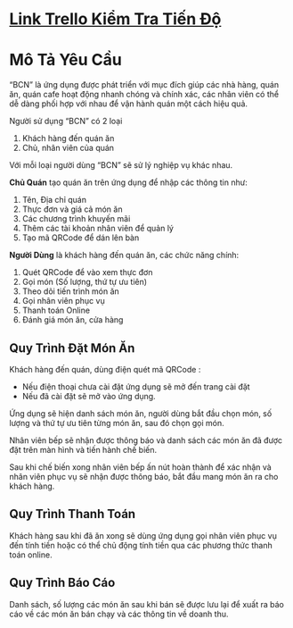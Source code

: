 
# [Link Trello Kiểm Tra Tiến Độ](https://trello.com/b/91FijprI/đồ-án-chuyênh-ngành)

# Mô Tả Yêu Cầu

“BCN” là ứng dụng được phát triển với mục đích giúp các nhà hàng, quán ăn, quán cafe hoạt động nhanh chóng và chính xác, các nhân viên có thể dễ dàng phối hợp với nhau để vận hành quán một cách hiệu quả.

Người sử dụng “BCN” có 2 loại

1. Khách hàng đến quán ăn
2. Chủ, nhân viên của quán

Với mỗi loại người dùng “BCN” sẽ sử lý nghiệp vụ khác nhau.

**Chủ Quán** tạo quán ăn trên ứng dụng để nhập các thông tin như:

 1. Tên, Địa chỉ quán
 2. Thực đơn và giá cả món ăn
 3. Các chương trình khuyến mãi
 4. Thêm các tài khoản nhân viên để quản lý
 5. Tạo mã QRCode để dán lên bàn

**Người Dùng** là khách hàng đến quán ăn, các chức năng chính:

1. Quét QRCode để vào xem thực đơn
2. Gọi món (Số lượng, thứ tự ưu tiên)
3. Theo dõi tiến trình món ăn
4. Gọi nhân viên phục vụ
5. Thanh toán Online
6. Đánh giá món ăn, cửa hàng

## Quy Trình Đặt Món Ăn

Khách hàng đến quán, dùng điện quét mã QRCode :

* Nếu điện thoại chưa cài đặt ứng dụng sẽ mở đến trang cài đặt
* Nếu đã cài đặt sẽ mở vào ứng dụng.

Ứng dụng sẽ hiện danh sách món ăn, người dùng bắt đầu chọn món, số lượng và thứ tự ưu tiên từng món ăn, sau đó chọn gọi món.

Nhân viên bếp sẽ nhận được thông báo và danh sách các món ăn đã được đặt trên màn hình và tiến hành chế biến.

Sau khi chế biến xong nhân viên bếp ấn nút hoàn thành để xác nhận và nhân viên phục vụ sẽ nhận được thông báo, bắt đầu mang món ăn ra cho khách hàng.

## Quy Trình Thanh Toán

Khách hàng sau khi đã ăn xong sẽ dùng ứng dụng gọi nhân viên phục vụ đến tính tiền hoặc có thể chủ động tính tiền qua các phương thức thanh toán online.

## Quy Trình Báo Cáo

Danh sách, số lượng các món ăn sau khi bán sẽ được lưu lại để xuất ra báo cáo về các món ăn bán chạy và các thông tin về doanh thu.
